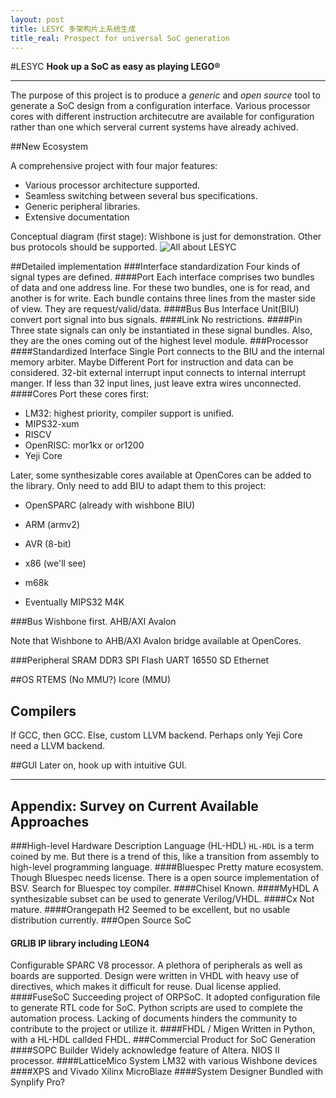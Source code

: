 ```yaml
---
layout: post
title: LESYC 多架构片上系统生成
title_real: Prospect for universal SoC generation
---
```

#LESYC
__Hook up a SoC as easy as playing LEGO&reg;__
* * * * 

The purpose of this project is to produce a *generic* and *open source* tool to generate a SoC design from a configuration interface.
Various processor cores with different instruction architecutre are available for configuration rather than one which serveral current systems have already achived.

##New Ecosystem

A comprehensive project with four major features:

+ Various processor architecture supported.
+ Seamless switching between several bus specifications.
+ Generic peripheral libraries.
+ Extensive documentation

Conceptual diagram (first stage):
Wishbone is just for demonstration. Other bus protocols should be supported.
![All about LESYC](http://tao-j.com/wp-content/uploads/2015/05/LESYC-1024x674.png)

##Detailed implementation
###Interface standardization
Four kinds of signal types are defined.
####Port
Each interface comprises two bundles of data and one address line. For these two bundles, one is for read, and another is for write. Each bundle contains three lines from the master side of view. They are request/valid/data.
####Bus
Bus Interface Unit(BIU) convert port signal into bus signals.
####Link
No restrictions.
####Pin
Three state signals can only be instantiated in these signal bundles. Also, they are the ones coming out of the highest level module.
###Processor
####Standardized Interface
Single Port connects to the BIU and the internal memory arbiter. Maybe Different Port for instruction and data can be considered.
32-bit external interrupt input connects to internal interrupt manger. If less than 32 input lines, just leave extra wires unconnected.
####Cores
Port these cores first:

+ LM32: highest priority, compiler support is unified.
+ MIPS32-xum
+ RISCV
+ OpenRISC: mor1kx or or1200
+ Yeji Core

Later, some synthesizable cores available at OpenCores can be added to the library. Only need to add BIU to adapt them to this project:

+ OpenSPARC (already with wishbone BIU)
+ ARM (armv2)
+ AVR (8-bit)
+ x86 (we'll see)
+ m68k

+ Eventually MIPS32 M4K


###Bus
Wishbone first.
AHB/AXI
Avalon

Note that Wishbone to AHB/AXI Avalon bridge available at OpenCores.

###Peripheral
SRAM
DDR3
SPI Flash
UART 16550
SD
Ethernet

##OS
RTEMS (No MMU?)
lcore (MMU)

## Compilers
If GCC, then GCC.
Else, custom LLVM backend.
Perhaps only Yeji Core need a LLVM backend.

##GUI
Later on, hook up with intuitive GUI.

* * * * 

## Appendix: Survey on Current Available Approaches
###High-level Hardware Description Language (HL-HDL)
`HL-HDL` is a term coined by me. But there is a trend of this, like a transition from assembly to high-level programming language.
####Bluespec
Pretty mature ecosystem. Though Bluespec needs license. There is a open source implementation of BSV. Search for Bluespec toy compiler.
####Chisel
Known.
####MyHDL
A synthesizable subset can be used to generate Verilog/VHDL.
####Cx
Not mature.
####Orangepath H2
Seemed to be excellent, but no usable distribution currently.
###Open Source SoC
#### GRLIB IP library including LEON4
Configurable SPARC V8 processor. A plethora of peripherals as well as boards are supported. Design were written in VHDL with heavy use of directives, which makes it difficult for reuse. Dual license applied.
####FuseSoC
Succeeding project of ORPSoC. It adopted configuration file to generate RTL code for SoC. Python scripts are used to complete the automation process.
Lacking of documents hinders the community to contribute to the project or utilize it.
####FHDL / Migen
Written in Python, with a HL-HDL callded FHDL.
###Commercial Product for SoC Generation
####SOPC Builder
Widely acknowledge feature of Altera. NIOS II processor.
####LatticeMico System
LM32 with various Wishbone devices
####XPS and Vivado
Xilinx MicroBlaze
####System Designer
Bundled with Synplify Pro?
